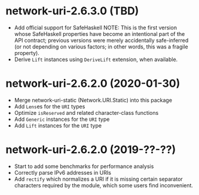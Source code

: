 # network-uri-2.6.3.0 (TBD)
* Add official support for SafeHaskell
  NOTE: This is the first version whose SafeHaskell properties have become an intentional part of the API contract; previous versions were merely accidentally safe-inferred (or not depending on various factors; in other words, this was a fragile property).
* Derive `Lift` instances using `DeriveLift` extension, when available.

# network-uri-2.6.2.0 (2020-01-30)
* Merge network-uri-static (Network.URI.Static) into this package
* Add `Lens`es for the `URI` types
* Optimize `isReserved` and related character-class functions
* Add `Generic` instances for the `URI` type
* Add `Lift` instances for the `URI` type

# network-uri-2.6.2.0 (2019-??-??)
* Start to add some benchmarks for performance analysis
* Correctly parse IPv6 addresses in URIs
* Add `rectify` which normalizes a URI if it is missing certain
  separator characters required by the module, which some users find
  inconvenient.
